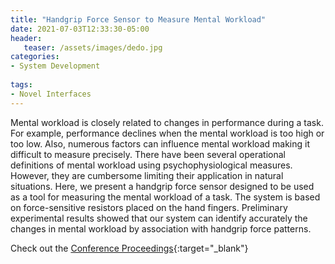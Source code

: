 ```yaml
---
title: "Handgrip Force Sensor to Measure Mental Workload"
date: 2021-07-03T12:33:30-05:00
header:
   teaser: /assets/images/dedo.jpg
categories:
- System Development 
  
tags:
- Novel Interfaces
---
```


Mental workload is closely related to changes in performance during a task. 
For example, performance declines when the mental workload is too high or too low. 
Also, numerous factors can influence mental workload making it difficult to measure precisely. 
There have been several operational definitions of mental workload using psychophysiological measures. 
However, they are cumbersome limiting their application in natural situations. 
Here, we present a handgrip force sensor designed to be used as a tool for 
measuring the mental workload of a task. The system is based on force-sensitive resistors placed on 
the hand fingers. Preliminary experimental results showed that our system can identify accurately 
the changes in mental workload by association with handgrip force patterns.

Check out the [Conference Proceedings](https://doi.org/10.1007/978-3-030-78635-9_14){:target="_blank"} 
